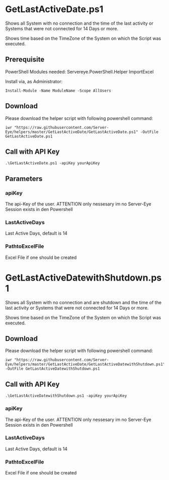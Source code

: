 # GetLastActiveDate.ps1

Shows all System with no connection and the time of the last activity or Systems that were not connected for 14 Days or more.

Shows time based on the TimeZone of the System on which the Script was executed.

## Prerequisite
PowerShell Modules needed:
Servereye.PowerShell.Helper
ImportExcel 

Install via, as Administrator:
```
Install-Module -Name ModuleName -Scope AllUsers 
```

## Download

Please download the helper script with following powershell command:
```
iwr "https://raw.githubusercontent.com/Server-Eye/helpers/master/GetLastActiveDate/GetLastActiveDate.ps1" -OutFile GetLastActiveDate.ps1
```

## Call with API Key
```
.\GetLastActiveDate.ps1 -apiKey yourApiKey
```

## Parameters

### apiKey
The api-Key of the user. ATTENTION only nessesary im no Server-Eye Session exists in den Powershell

### LastActiveDays
Last Active Days, default is 14

### PathtoExcelFile
Excel File if one should be created


# GetLastActiveDatewithShutdown.ps1

Shows all System with no connection and are shutdown and the time of the last activity or Systems that were not connected for 14 Days or more.

Shows time based on the TimeZone of the System on which the Script was executed.

## Download

Please download the helper script with following powershell command:
```
iwr "https://raw.githubusercontent.com/Server-Eye/helpers/master/GetLastActiveDate/GetLastActiveDatewithShutdown.ps1" -OutFile GetLastActiveDatewithShutdown.ps1
```

## Call with API Key
```
.\GetLastActiveDatewithShutdown.ps1 -apiKey yourApiKey
```

### apiKey
The api-Key of the user. ATTENTION only nessesary im no Server-Eye Session exists in den Powershell

### LastActiveDays
Last Active Days, default is 14

### PathtoExcelFile
Excel File if one should be created